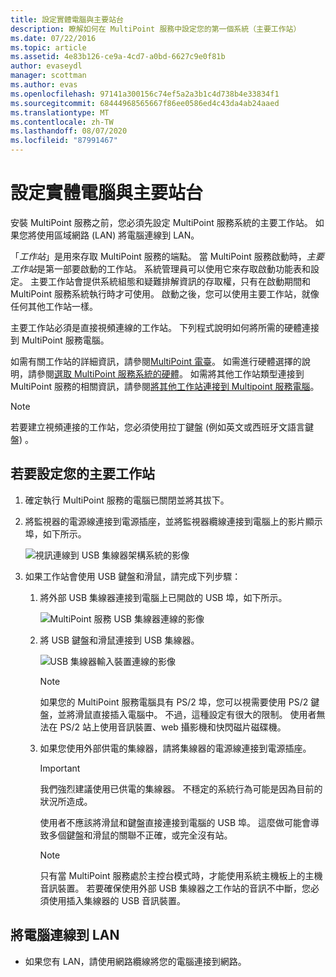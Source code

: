 ```yaml
---
title: 設定實體電腦與主要站台
description: 瞭解如何在 MultiPoint 服務中設定您的第一個系統（主要工作站）
ms.date: 07/22/2016
ms.topic: article
ms.assetid: 4e83b126-ce9a-4cd7-a0bd-6627c9e0f81b
author: evaseydl
manager: scottman
ms.author: evas
ms.openlocfilehash: 97141a300156c74ef5a2a3b1c4d738b4e33834f1
ms.sourcegitcommit: 68444968565667f86ee0586ed4c43da4ab24aaed
ms.translationtype: MT
ms.contentlocale: zh-TW
ms.lasthandoff: 08/07/2020
ms.locfileid: "87991467"
---
```

# <a name="set-up-the-physical-computer-and-primary-station"></a>設定實體電腦與主要站台
安裝 MultiPoint 服務之前，您必須先設定 MultiPoint 服務系統的主要工作站。 如果您將使用區域網路 (LAN) 將電腦連線到 LAN。

「*工作站*」是用來存取 MultiPoint 服務的端點。 當 MultiPoint 服務啟動時，*主要工作站*是第一部要啟動的工作站。 系統管理員可以使用它來存取啟動功能表和設定。 主要工作站會提供系統組態和疑難排解資訊的存取權，只有在啟動期間和 MultiPoint 服務系統執行時才可使用。 啟動之後，您可以使用主要工作站，就像任何其他工作站一樣。

主要工作站必須是直接視頻連線的工作站。 下列程式說明如何將所需的硬體連接到 MultiPoint 服務電腦。

如需有關工作站的詳細資訊，請參閱[MultiPoint 電臺](multipoint-services-stations.md)。 如需進行硬體選擇的說明，請參閱[選取 MultiPoint 服務系統的硬體](./select-hardware-mps.md)。 如需將其他工作站類型連接到 MultiPoint 服務的相關資訊，請參閱[將其他工作站連接到 Multipoint 服務電腦](./multipoint-attach-additional-stations.md)。

> [!NOTE]
> 若要建立視頻連接的工作站，您必須使用拉丁鍵盤 (例如英文或西班牙文語言鍵盤) 。

## <a name="to-set-up-your-primary-station"></a>若要設定您的主要工作站

1.  確定執行 MultiPoint 服務的電腦已關閉並將其拔下。

2.  將監視器的電源線連接到電源插座，並將監視器纜線連接到電腦上的影片顯示埠，如下所示。

    ![視訊連線到 USB 集線器架構系統的影像](./media/WMSVideoConnection.gif)

3.  如果工作站會使用 USB 鍵盤和滑鼠，請完成下列步驟：

    1.  將外部 USB 集線器連接到電腦上已開啟的 USB 埠，如下所示。

        ![MultiPoint 服務 USB 集線器連線的影像](./media/WMSUSBHubConnection.gif)

    2.  將 USB 鍵盤和滑鼠連接到 USB 集線器。

        ![USB 集線器輸入裝置連線的影像](./media/WMSUSBDeviceConnection.gif)

        > [!NOTE]
        > 如果您的 MultiPoint 服務電腦具有 PS/2 埠，您可以視需要使用 PS/2 鍵盤，並將滑鼠直接插入電腦中。 不過，這種設定有很大的限制。 使用者無法在 PS/2 站上使用音訊裝置、web 攝影機和快閃磁片磁碟機。

    3.  如果您使用外部供電的集線器，請將集線器的電源線連接到電源插座。

        > [!IMPORTANT]
        > 我們強烈建議使用已供電的集線器。 不穩定的系統行為可能是因為目前的狀況所造成。
        >
        > 使用者不應該將滑鼠和鍵盤直接連接到電腦的 USB 埠。 這麼做可能會導致多個鍵盤和滑鼠的關聯不正確，或完全沒有站。

        > [!NOTE]
        > 只有當 MultiPoint 服務處於主控台模式時，才能使用系統主機板上的主機音訊裝置。 若要確保使用外部 USB 集線器之工作站的音訊不中斷，您必須使用插入集線器的 USB 音訊裝置。

## <a name="to-connect-the-computer-to-the-lan"></a>將電腦連線到 LAN

-   如果您有 LAN，請使用網路纜線將您的電腦連接到網路。
